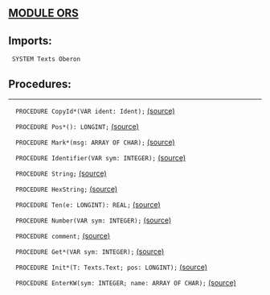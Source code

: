 
## [MODULE ORS](https://github.com/io-core/Build/blob/main/ORS.Mod)

  ## Imports:
` SYSTEM Texts Oberon`

## Procedures:
---

`  PROCEDURE CopyId*(VAR ident: Ident);` [(source)](https://github.com/io-core/Build/blob/main/ORS.Mod#L57)


`  PROCEDURE Pos*(): LONGINT;` [(source)](https://github.com/io-core/Build/blob/main/ORS.Mod#L61)


`  PROCEDURE Mark*(msg: ARRAY OF CHAR);` [(source)](https://github.com/io-core/Build/blob/main/ORS.Mod#L65)


`  PROCEDURE Identifier(VAR sym: INTEGER);` [(source)](https://github.com/io-core/Build/blob/main/ORS.Mod#L75)


`  PROCEDURE String;` [(source)](https://github.com/io-core/Build/blob/main/ORS.Mod#L90)


`  PROCEDURE HexString;` [(source)](https://github.com/io-core/Build/blob/main/ORS.Mod#L102)


`  PROCEDURE Ten(e: LONGINT): REAL;` [(source)](https://github.com/io-core/Build/blob/main/ORS.Mod#L122)


`  PROCEDURE Number(VAR sym: INTEGER);` [(source)](https://github.com/io-core/Build/blob/main/ORS.Mod#L132)


`  PROCEDURE comment;` [(source)](https://github.com/io-core/Build/blob/main/ORS.Mod#L201)


`  PROCEDURE Get*(VAR sym: INTEGER);` [(source)](https://github.com/io-core/Build/blob/main/ORS.Mod#L215)


`  PROCEDURE Init*(T: Texts.Text; pos: LONGINT);` [(source)](https://github.com/io-core/Build/blob/main/ORS.Mod#L270)


`  PROCEDURE EnterKW(sym: INTEGER; name: ARRAY OF CHAR);` [(source)](https://github.com/io-core/Build/blob/main/ORS.Mod#L274)

